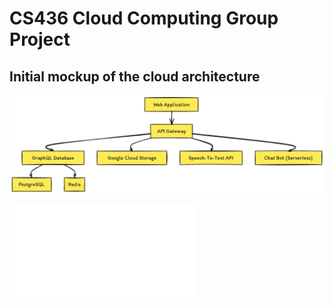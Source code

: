 # CS436 Cloud Computing Group Project

## Initial mockup of the cloud architecture

![Initial mockup of the cloud architecture](./CS%20436%20Mock%20Structure.png)

![Project Plan](./CS436%20Project%20Plan.pdf)
